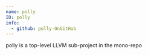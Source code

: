 ```yaml
---
name: polly
ID: polly
info:
  - github: polly-OnGitHub
---
```


polly is a top-level LLVM sub-project in the mono-repo
